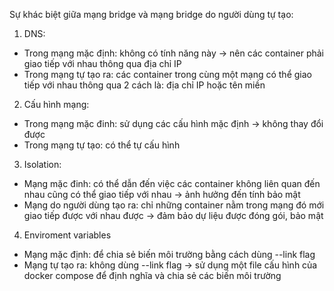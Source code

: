 Sự khác biệt giữa mạng bridge và mạng bridge do người dùng tự tạo:
1. DNS:
+ Trong mạng mặc định: không có tính năng này -> nên các container phải giao tiếp với nhau thông qua địa chỉ IP
+ Trong mạng tự tạo ra: các container trong cùng một mạng có thể giao tiếp với nhau thông qua 2 cách là: địa chỉ IP hoặc tên miền

2. Cấu hình mạng:
+ Trong mạng mặc đinh: sử dụng các cấu hình mặc định -> không thay đổi được
+ Trong mạng tự tạo: có thể tự cấu hình 

3. Isolation:
+ Mạng mặc đinh: có thể dẫn đến việc các container không liên quan đến nhau cũng có thể giao tiếp với nhau -> ảnh hưởng đến tính bảo mật
+ Mạng do người dùng tạo ra: chỉ những container nằm trong mạng đó mới giao tiếp được với nhau được -> đảm bảo dự liệu được đóng gói, bảo mật

4. Enviroment variables 
+ Mạng mặc định: để chia sẻ biến môi trường bằng cách dùng --link flag
+ Mạng tự tạo ra: không dùng --link flag -> sử dụng một file cấu hình của docker compose để định nghĩa và chia sẻ các biến môi trường

